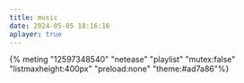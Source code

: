 ```yaml
---
title: music
date: 2024-05-05 18:16:16
aplayer: true
---
```


{% meting "12597348540" "netease" "playlist" "mutex:false" "listmaxheight:400px" "preload:none" "theme:#ad7a86"%}
